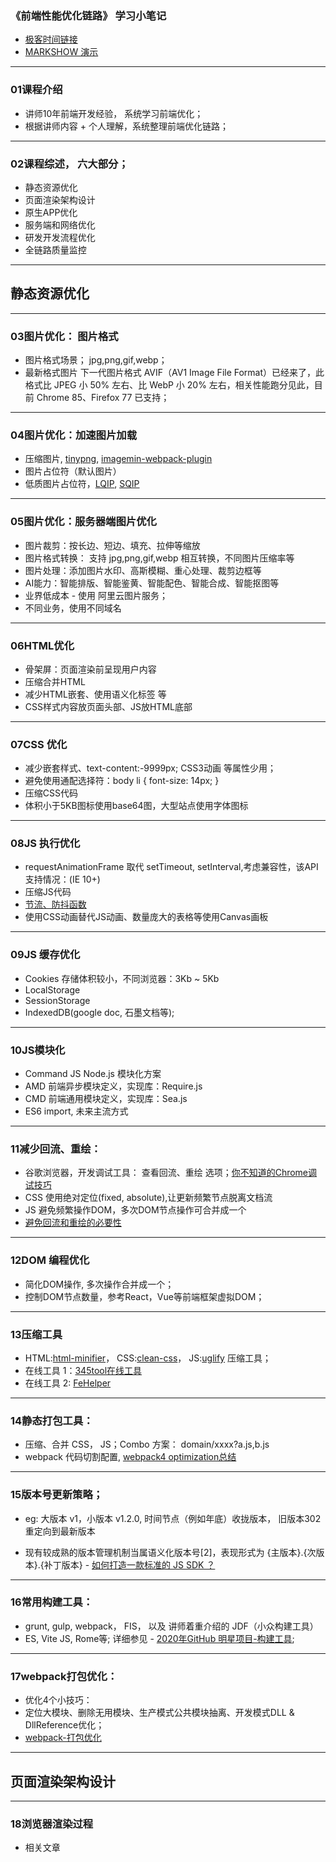 ### 《前端性能优化链路》 学习小笔记

* [极客时间链接](https://time.geekbang.org/course/intro/257)
* [MARKSHOW 演示](https://mark.show/#)

---
### 01课程介绍
- 讲师10年前端开发经验， 系统学习前端优化；
- 根据讲师内容 + 个人理解，系统整理前端优化链路；

---
### 02课程综述， 六大部分；
- 静态资源优化
- 页面渲染架构设计
- 原生APP优化
- 服务端和网络优化
- 研发开发流程优化
- 全链路质量监控

---
## 静态资源优化

---
### 03图片优化： 图片格式
- 图片格式场景； jpg,png,gif,webp；
- 最新格式图片 下一代图片格式 AVIF（AV1 Image File Format）已经来了，此格式比 JPEG 小 50% 左右、比 WebP 小 20% 左右，相关性能跑分见此，目前 Chrome 85、Firefox 77 已支持；

---

### 04图片优化：加速图片加载
- 压缩图片, [tinypng](https://tinypng.com/), [imagemin-webpack-plugin](https://www.npmjs.com/package/imagemin-webpack-plugin)
- 图片占位符（默认图片）
- 低质图片占位符，[LQIP](https://www.npmjs.com/package/lqip), [SQIP](https://www.npmjs.com/package/sqip)

---

### 05图片优化：服务器端图片优化
- 图片裁剪：按长边、短边、填充、拉伸等缩放
- 图片格式转换： 支持 jpg,png,gif,webp 相互转换，不同图片压缩率等
- 图片处理：添加图片水印、高斯模糊、重心处理、裁剪边框等
- AI能力：智能排版、智能鉴黄、智能配色、智能合成、智能抠图等
- 业界低成本 - 使用 阿里云图片服务；
- 不同业务，使用不同域名

---
### 06HTML优化
- 骨架屏：页面渲染前呈现用户内容
- 压缩合并HTML
- 减少HTML嵌套、使用语义化标签 等
- CSS样式内容放页面头部、JS放HTML底部

---
### 07CSS 优化
- 减少嵌套样式、text-content:-9999px; CSS3动画 等属性少用；
- 避免使用通配选择符：body li { font-size: 14px; }
- 压缩CSS代码
- 体积小于5KB图标使用base64图，大型站点使用字体图标

---
### 08JS 执行优化
- requestAnimationFrame 取代 setTimeout, setInterval,考虑兼容性，该API支持情况：(IE 10+)
- 压缩JS代码
- [节流、防抖函数](https://zhuanlan.zhihu.com/p/38313717)
- 使用CSS动画替代JS动画、数量庞大的表格等使用Canvas画板

---
### 09JS 缓存优化
- Cookies 存储体积较小，不同浏览器：3Kb ~ 5Kb
- LocalStorage
- SessionStorage
- IndexedDB(google doc, 石墨文档等);

---
### 10JS模块化
- Command JS Node.js 模块化方案
- AMD 前端异步模块定义，实现库：Require.js
- CMD 前端通用模块定义，实现库：Sea.js
- ES6 import, 未来主流方式

---
### 11减少回流、重绘： 
- 谷歌浏览器，开发调试工具： 查看回流、重绘 选项；[你不知道的Chrome调试技巧](https://juejin.cn/book/6844733783166418958/section/6844733783187390477)
- CSS 使用绝对定位(fixed, absolute),让更新频繁节点脱离文档流
- JS 避免频繁操作DOM，多次DOM节点操作可合并成一个
- [避免回流和重绘的必要性](https://juejin.cn/post/6953029989306466317#heading-0)

---
### 12DOM 编程优化
- 简化DOM操作, 多次操作合并成一个；
- 控制DOM节点数量，参考React，Vue等前端框架虚拟DOM；

---
### 13压缩工具
- HTML:[html-minifier](https://www.npmjs.com/package/html-minifier)， CSS:[clean-css](https://www.npmjs.com/package/clean-css)， JS:[uglify](https://www.npmjs.com/package/uglify) 压缩工具；
- 在线工具 1：[345tool在线工具](https://www.345tool.com/zh-hans)
- 在线工具 2: [FeHelper](https://www.baidufe.com/fehelper/index/index.html)

---
### 14静态打包工具： 
- 压缩、合并 CSS， JS；Combo 方案： domain/xxxx?a.js,b.js
- webpack 代码切割配置, [webpack4 optimization总结](https://segmentfault.com/a/1190000017066322)

---
### 15版本号更新策略；
- eg: 大版本 v1，小版本 v1.2.0, 时间节点（例如年底）收拢版本， 旧版本302重定向到最新版本

- 现有较成熟的版本管理机制当属语义化版本号[2]，表现形式为 {主版本}.{次版本}.{补丁版本} - [如何打造一款标准的 JS SDK ？](https://mp.weixin.qq.com/s/zxXod2FyRqg93TkvP_2Bdw)

---
### 16常用构建工具：
- grunt, gulp, webpack， FIS， 以及 讲师着重介绍的 JDF（小众构建工具）
- ES, Vite JS, Rome等; 详细参见 - [2020年GitHub 明星项目-构建工具](https://risingstars.js.org/2020/zh#section-build);

---
### 17webpack打包优化： 
- 优化4个小技巧：
- 定位大模块、删除无用模块、生产模式公共模块抽离、开发模式DLL & DllReference优化；
- [webpack-打包优化](https://segmentfault.com/a/1190000019404454)


---
## 页面渲染架构设计

---
### 18浏览器渲染过程
* 相关文章







